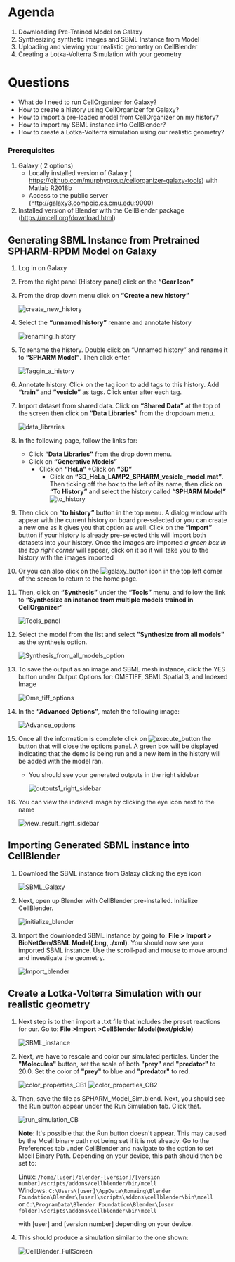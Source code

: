 Agenda
=======

1. Downloading Pre-Trained Model on Galaxy
2. Synthesizing synthetic images and SBML Instance from Model
3. Uploading and viewing your realistic geometry on CellBlender
4. Creating a Lotka-Volterra Simulation with your geometry

Questions
==========

* What do I need to run  CellOrganizer for Galaxy?
* How to create a history using CellOrganizer for Galaxy?
* How to import a pre-loaded model from CellOrganizer on my history?
* How to import my SBML instance into CellBlender?
* How to create a Lotka-Volterra simulation using our realistic geometry?
 
### Prerequisites
1. Galaxy ( 2 options)
   * Locally installed version of Galaxy ( https://github.com/murphygroup/cellorganizer-galaxy-tools) with Matlab R2018b
   * Access to the public server (http://galaxy3.compbio.cs.cmu.edu:9000)
2. Installed version of Blender with the CellBlender package (https://mcell.org/download.html)

## Generating SBML Instance from Pretrained SPHARM-RPDM Model on Galaxy

1. Log in on Galaxy
2. From the right panel (History panel) click on the **“Gear Icon”**
3. From the drop down menu click on **“Create a new history”**

    ![create_new_history](../source/Spharm_Tutorial/images/create_new_history.png)  

4. Select the **“unnamed history”** rename and annotate history
    
    ![renaming_history](../source/Spharm_Tutorial/images/renaming_history.png)

5. To rename the history. Double click on “Unnamed history” and rename it to **“SPHARM Model”**. Then click enter.
    
    ![Taggin_a_history](../source/Spharm_Tutorial/images/Tagging_a_history.png)

6. Annotate history. Click on the tag icon to add tags to this history. Add **“train”** and **“vesicle”** as tags. Click enter after each tag.
7. Import dataset from shared data. Click on **“Shared Data”** at the top of the screen then click on **“Data Libraries”** from the dropdown menu. 
    
    ![data_libraries](../source/Spharm_Tutorial/images/data_libraries.png)

8. In the following page, follow the links for:
    * Click **“Data Libraries”** from the drop down menu.
    * Click on **“Generative Models”**
   		* Click on **“HeLa”**
   	        *Click on **“3D”**
		    * Click on **“3D_HeLa_LAMP2_SPHARM_vesicle_model.mat”**. 
Then ticking off the box to the left of its name, then click on **“To History”** and select the history called **“SPHARM Model”**
    ![to_history](../source/Spharm_Tutorial/images/to_history.png)

10. Then click on **“to history”** button in the top menu. A dialog window with appear with the current history on board pre-selected or you can create a new one as it gives you that option as well.
         Click on the **“import”** button if your history is already pre-selected this will import both datasets into your history. Once the images are imported _a green box in the top right corner_ will appear, click on it so it will take you to the history with the images imported
11. Or you can also click on the ![galaxy_button](../source/Spharm_Tutorial/images/galaxy_button.png)   icon in the top left corner of the screen  to return to the home page. 
12. Then, click on **“Synthesis”** under the **“Tools”** menu, and follow the link to **“Synthesize an instance from multiple models trained in CellOrganizer”**
    
    ![Tools_panel](../source/Spharm_Tutorial/images/Tools_panel.png)

13. Select the model from the list and select **"Synthesize from all models"** as the synthesis option.

    ![Synthesis_from_all_models_option](../source/Spharm_Tutorial/images/Synthesis_from_all_models.png)

14. To save the output as an image and SBML mesh instance, click the YES button under Output Options for: OMETIFF, SBML Spatial 3, and Indexed Image

    ![Ome_tiff_options](../source/Spharm_Tutorial/images/Ome_tiff_options.png)

15. In the **“Advanced Options”**, match the following image:
    
    ![Advance_options](../source/Spharm_Tutorial/images/adv_options.png)

16. Once all the information is complete click on ![execute_button](../source/Spharm_Tutorial/images/execute_button.png) the button that will close the options panel. A green box will be displayed indicating that the demo is being run and a new item in the history will be added with the model ran. 
    * You should see your generated outputs in the right sidebar
    
        ![outputs1_right_sidebar](../source/Spharm_Tutorial/images/outputs1_right_sidebar.png)
    
17. You can view the indexed image by clicking the eye icon next to the name
    
    ![view_result_right_sidebar](../source/Spharm_Tutorial/images/view_result_right_sidebar.png)

## Importing Generated SBML instance into CellBlender
1. Download the SBML instance from Galaxy clicking the eye icon

    ![SBML_Galaxy](../source/Spharm_Tutorial/images/SBML_Galaxy.png)

2. Next, open up Blender with CellBlender pre-installed. Initialize CellBlender.
     
    ![initialize_blender](../source/Spharm_Tutorial/images/initialize_blender.png)

3. Import the downloaded SBML instance by going to: **File > Import > BioNetGen/SBML Model(.bng, ./xml)**.  You should now see your imported SBML instance. Use the scroll-pad and mouse to move around and investigate the geometry.

    ![Import_blender](../source/Spharm_Tutorial/images/Import_blender.png)

## Create a Lotka-Volterra Simulation with our realistic geometry
1. Next step is to then import a .txt file that includes the preset reactions for our. Go to: **File >Import >CellBlender Model(text/pickle)**

    ![SBML_instance](../source/Spharm_Tutorial/images/SBML_instance.png) 

2. Next, we have to rescale and color our simulated particles. Under the **"Molecules"** button, set the scale of both **"prey"** and **"predator"** to 20.0. Set the color of **"prey"** to blue and **"predator"** to red. 

    ![color_properties_CB1](../source/Spharm_Tutorial/images/color_properties_CB1.png)  ![color_properties_CB2](../source/Spharm_Tutorial/images/color_properties_CB2.png)

3. Then, save the file as SPHARM_Model_Sim.blend. Next, you should see the Run button appear under the Run Simulation tab. Click that.

    ![run_simulation_CB](../source/Spharm_Tutorial/images/run_simulation_CB.png)
    
    **Note:** It's possible that the Run button doesn't appear. This may caused by the Mcell binary path not being set if it is not already. Go to the Preferences tab under CellBlender and navigate to the option to set Mcell Binary Path. Depending on your device, this path should then be set to:
    
    Linux: `/home/[user]/blender-[version]/[version number]/scripts/addons/cellblender/bin/mcell`  
    Windows: `C:\Users\[user]\AppData\Romaing\Blender Foundation\Blender\[user]\scripts\addons\cellblender\bin\mcell`  
    or `C:\ProgramData\Blender Foundation\Blender\[user folder]\scripts\addons\cellblender\bin\mcell`
    
    with [user] and [version number] depending on your device.

4. This should produce a simulation similar to the one shown:
    
    ![CellBlender_FullScreen](../source/Spharm_Tutorial/images/CellBlender_FullScreen_gif.gif)


